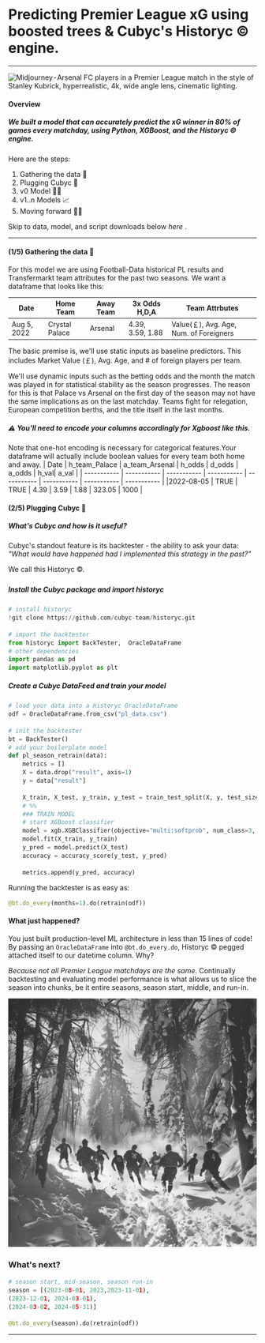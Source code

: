 # Predicting Premier League xG using boosted trees & Cubyc's Historyc © engine.
---

<img src="stadium.png" alt="Midjourney - Arsenal FC players in a Premier League match in the style of Stanley Kubrick, hyperrealistic, 4k, wide angle lens, cinematic lighting." width="750"/>

#### Overview
##### We built a model that can accurately predict the xG winner in 80% of games every matchday, using Python, XGBoost, and the Historyc © engine. 

Here are the steps: 
1. Gathering the data 💽
2. Plugging Cubyc 🔌
3. v0 Model 🧑‍💻
4. v1..n Models 📈
5. Moving forward 🏃‍♀️

Skip to data, model, and script downloads below _here_ .

---

#### (1/5) Gathering the data 💽
For this model we are using Football-Data historical PL results and Transfermarkt team attributes for the past two seasons. We want a dataframe that looks like this: 

| Date      | Home Team | Away Team | 3x Odds H,D,A | Team Attrbutes |
| ----------- | ----------- | ----------- | ----------- | ----------- |
|Aug 5, 2022 | Crystal Palace | Arsenal | 4.39, 3.59, 1.88 | Value(￡), Avg. Age, Num. of Foreigners  |

The basic premise is, we'll use static inputs as baseline predictors. This includes Market Value (￡), Avg. Age, and # of foreign players per team.

We'll use dynamic inputs such as the betting odds and the month the match was played in for statistical stability as the season progresses. The reason for this is that Palace vs Arsenal on the first day of the season may not have the same implications as on the last matchday. Teams fight for relegation, European competition berths, and the title itself in the last months.

##### ⚠️ You'll need to encode your columns accordingly for Xgboost like this. 
Note that one-hot encoding is necessary for categorical features.Your dataframe will actually include boolean values for every team both home and away.
| Date | h_team_Palace | a_team_Arsenal | h_odds | d_odds | a_odds | h_val| a_val |
| ----------- | ----------- | ----------- | ----------- | ----------- | ----------- | ----------- | ----------- |
|2022-08-05 | TRUE | TRUE | 4.39 | 3.59 | 1.88 | 323.05	| 1000 |

#### (2/5) Plugging Cubyc 🔌

##### What's Cubyc and how is it useful?  
Cubyc's standout feature is its backtester - the ability to ask your data: 
*"What would have happened had I implemented this strategy in the past?"*

We call this Historyc ©.

##### 

##### Install the Cubyc package and import historyc
```python
# install historyc
!git clone https://github.com/cubyc-team/historyc.git

# import the backtester
from historyc import BackTester,  OracleDataFrame
# other dependencies
import pandas as pd
import matplotlib.pyplot as plt
```

#####  Create a Cubyc DataFeed and train your model
```python
# load your data into a Historyc OracleDataFrame
odf = OracleDataFrame.from_csv("pl_data.csv")

# init the backtester
bt = BackTester()
# add your boilerplate model
def pl_season_retrain(data):
    metrics = []
    X = data.drop("result", axis=1)
    y = data["result"]

    X_train, X_test, y_train, y_test = train_test_split(X, y, test_size=0.3, random_state=42)
    # %%
    ### TRAIN MODEL
    # start XGBoost classifier
    model = xgb.XGBClassifier(objective="multi:softprob", num_class=3, eval_metric="mlogloss")
    model.fit(X_train, y_train)
    y_pred = model.predict(X_test)
    accuracy = accuracy_score(y_test, y_pred)

    metrics.append(y_pred, accuracy)
```

Running the backtester is as easy as:
```python
@bt.do_every(months=1).do(retrain(odf))
```


#### What just happened?
You just built production-level ML architecture in less than 15 lines of code! By passing an `OracleDataFrame` into `@bt.do_every.do`, Historyc © pegged attached itself to our datetime column. Why? 

*Because not all Premier League matchdays are the same*. Continually backtesting and evaluating model performance is what allows us to slice the season into chunks, be it entire seasons, season start, middle, and run-in. 

![image](snow.png)

### What's next? 
```python
# season start, mid-season, season run-in
season = [(2023-08-01, 2023,2023-11-01), 
(2023-12-01, 2024-03-01), 
(2024-03-02, 2024-05-31)]

@bt.do_every(season).do(retrain(odf))
```

---
